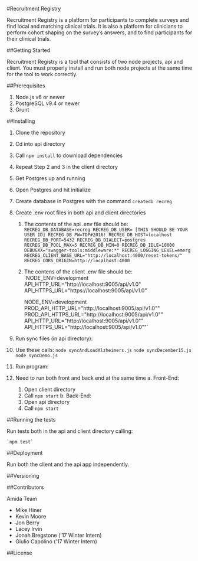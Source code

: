 #Recruitment Registry

Recruitment Registry is a platform for participants to complete surveys and find local and matching clinical trials. It is also a platform for clinicians to perform cohort shaping on the survey’s answers, and to find participants for their clinical trials.

##Getting Started

Recruitment Registry is a tool that consists of two node projects, api and client. You must properly install and run both node projects at the same time for the tool to work correctly.

##Prerequisites

1. Node.js v6 or newer
2. PostgreSQL v9.4 or newer
3. Grunt

##Installing

1. Clone the repository
2. Cd into api directory
3. Call `npm install`  to download dependencies
4. Repeat Step 2 and 3 in the client directory
5. Get Postgres up and running
  1. Open Postgres and hit initialize
6. Create database in Postgres with the command `createdb recreg`
7. Create .env root files in both api and client directories
  	1. The contents of the api .env file should be:
	    `RECREG_DB_DATABASE=recreg
	    RECREG_DB_USER= [THIS SHOULD BE YOUR USER ID]
	    RECREG_DB_PW=TDP#2016!
	    RECREG_DB_HOST=localhost
	    RECREG_DB_PORT=5432
	    RECREG_DB_DIALECT=postgres
	    RECREG_DB_POOL_MAX=5
	    RECREG_DB_MIN=0
	    RECREG_DB_IDLE=10000
	    DEBUGXX="swagger-tools:middleware:*"
	    RECREG_LOGGING_LEVEL=emerg
	    RECREG_CLIENT_BASE_URL="http://localhost:4000/reset-tokens/"
	    RECREG_CORS_ORIGIN=http://localhost:4000
      `

    2. The contens of the client .env file should be:
   		`NODE_ENV=development
		API_HTTP_URL="http://localhost:9005/api/v1.0"
		API_HTTPS_URL="https://localhost:9005/api/v1.0"

		NODE_ENV=development
		PROD_API_HTTP_URL="http://localhost:9005/api/v1.0""
		PROD_API_HTTPS_URL="http://localhost:9005/api/v1.0""
		API_HTTP_URL="http://localhost:9005/api/v1.0""
		API_HTTPS_URL="http://localhost:9005/api/v1.0""`
  
8. Run sync files (in api directory):
  1. Use these calls:
          `node syncAndLoadAlzheimers.js`
          `node syncDecember15.js`
          `node syncDemo.js`
9. Run program:
  1. Need to run both front and back end at the same time
    a. Front-End:
      1. Open client directory
      2. Call `npm start`
    b. Back-End:
      1. Open api directory
      2. Call `npm start`

##Running the tests

Run tests both in the api and client directory calling:

    `npm test`

##Deployment

Run both the client and the api app independently.


##Versioning



##Contributors

Amida Team

- Mike Hiner
- Kevin Moore
- Jon Berry  
- Lacey Irvin
- Jonah Bregstone ('17 Winter Intern)
- Giulio Capolino ('17 Winter Intern)

##License

